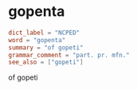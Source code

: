 # gopenta

``` toml
dict_label = "NCPED"
word = "gopenta"
summary = "of gopeti"
grammar_comment = "part. pr. mfn."
see_also = ["gopeti"]
```

of gopeti

